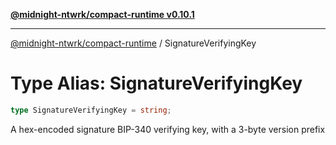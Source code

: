 [**@midnight-ntwrk/compact-runtime v0.10.1**](../README.md)

***

[@midnight-ntwrk/compact-runtime](../globals.md) / SignatureVerifyingKey

# Type Alias: SignatureVerifyingKey

```ts
type SignatureVerifyingKey = string;
```

A hex-encoded signature BIP-340 verifying key, with a 3-byte version prefix

